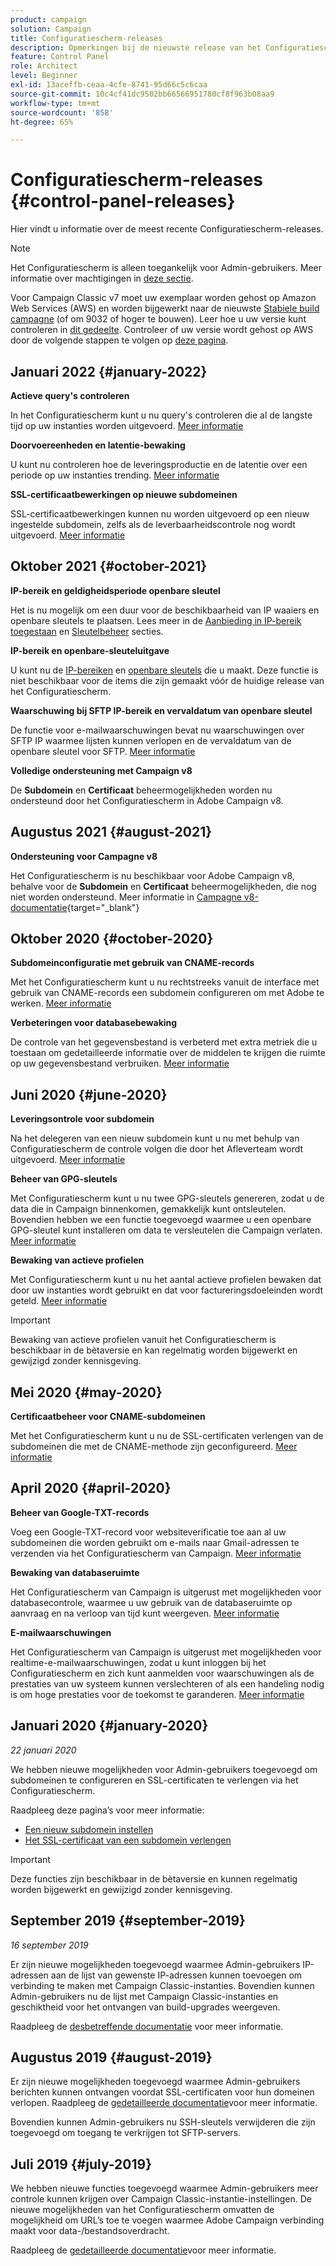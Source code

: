 ```yaml
---
product: campaign
solution: Campaign
title: Configuratiescherm-releases
description: Opmerkingen bij de nieuwste release van het Configuratiescherm.
feature: Control Panel
role: Architect
level: Beginner
exl-id: 13aceffb-ceaa-4cfe-8741-95d66c5c6caa
source-git-commit: 10c4cf41dc9502bb66566951780cf8f963b08aa9
workflow-type: tm+mt
source-wordcount: '858'
ht-degree: 65%

---
```


# Configuratiescherm-releases {#control-panel-releases}

Hier vindt u informatie over de meest recente Configuratiescherm-releases.

>[!NOTE]
>
>Het Configuratiescherm is alleen toegankelijk voor Admin-gebruikers. Meer informatie over machtigingen in [deze sectie](https://experienceleague.adobe.com/docs/control-panel/using/discover-control-panel/managing-permissions.html?lang=nl#discover-control-panel).
>
>Voor Campaign Classic v7 moet uw exemplaar worden gehost op Amazon Web Services (AWS) en worden bijgewerkt naar de nieuwste [Stabiele build campagne](https://experienceleague.adobe.com/docs/campaign-classic/using/release-notes/rn-overview.html?lang=nl#rn-statuses) (of om 9032 of hoger te bouwen). Leer hoe u uw versie kunt controleren in [dit gedeelte](https://experienceleague.adobe.com/docs/campaign-classic/using/getting-started/starting-with-adobe-campaign/launching-adobe-campaign.html?lang=nl#getting-your-campaign-version). Controleer of uw versie wordt gehost op AWS door de volgende stappen te volgen op [deze pagina](faq.md#hosted-aws).

## Januari 2022 {#january-2022}

**Actieve query&#39;s controleren**

In het Configuratiescherm kunt u nu query&#39;s controleren die al de langste tijd op uw instanties worden uitgevoerd. [Meer informatie](performance-monitoring/using/database-active-queries.md)

**Doorvoereenheden en latentie-bewaking**

U kunt nu controleren hoe de leveringsproductie en de latentie over een periode op uw instanties trending. [Meer informatie](performance-monitoring/using/thoughputs-latencies.md)

**SSL-certificaatbewerkingen op nieuwe subdomeinen**

SSL-certificaatbewerkingen kunnen nu worden uitgevoerd op een nieuw ingestelde subdomein, zelfs als de leverbaarheidscontrole nog wordt uitgevoerd. [Meer informatie](subdomains-certificates/using/renewing-subdomain-certificate.md)

## Oktober 2021 {#october-2021}

**IP-bereik en geldigheidsperiode openbare sleutel**

Het is nu mogelijk om een duur voor de beschikbaarheid van IP waaiers en openbare sleutels te plaatsen. Lees meer in de [Aanbieding in IP-bereik toegestaan](sftp/using/ip-range-allow-listing.md#adding-ip-addresses-allow-list) en [Sleutelbeheer](sftp/using/key-management.md#installing-ssh-key) secties.

**IP-bereik en openbare-sleuteluitgave**

U kunt nu de [IP-bereiken](sftp/using/ip-range-allow-listing.md#editing-ip-ranges) en [openbare sleutels](sftp/using/key-management.md#editing-public-keys) die u maakt. Deze functie is niet beschikbaar voor de items die zijn gemaakt vóór de huidige release van het Configuratiescherm.

**Waarschuwing bij SFTP IP-bereik en vervaldatum van openbare sleutel**

De functie voor e-mailwaarschuwingen bevat nu waarschuwingen over SFTP IP waarmee lijsten kunnen verlopen en de vervaldatum van de openbare sleutel voor SFTP. [Meer informatie](performance-monitoring/using/email-alerting.md)

**Volledige ondersteuning met Campaign v8**

De **Subdomein** en **Certificaat** beheermogelijkheden worden nu ondersteund door het Configuratiescherm in Adobe Campaign v8.

## Augustus 2021 {#august-2021}

**Ondersteuning voor Campagne v8**

Het Configuratiescherm is nu beschikbaar voor Adobe Campaign v8, behalve voor de **Subdomein** en **Certificaat** beheermogelijkheden, die nog niet worden ondersteund. Meer informatie in [Campagne v8-documentatie](https://experienceleague.adobe.com/docs/campaign/campaign-v8/deploy/self-service.html){target=&quot;_blank&quot;}

## Oktober 2020 {#october-2020}

**Subdomeinconfiguratie met gebruik van CNAME-records**

Met het Configuratiescherm kunt u nu rechtstreeks vanuit de interface met gebruik van CNAME-records een subdomein configureren om met Adobe te werken. [Meer informatie](subdomains-certificates/using/setting-up-new-subdomain.md)

**Verbeteringen voor databasebewaking**

De controle van het gegevensbestand is verbeterd met extra metriek die u toestaan om gedetailleerde informatie over de middelen te krijgen die ruimte op uw gegevensbestand verbruiken. [Meer informatie](performance-monitoring/using/database-monitoring.md)

## Juni 2020 {#june-2020}

**Leveringsontrole voor subdomein**

Na het delegeren van een nieuw subdomein kunt u nu met behulp van Configuratiescherm de controle volgen die door het Afleverteam wordt uitgevoerd. [Meer informatie](subdomains-certificates/using/setting-up-new-subdomain.md)

**Beheer van GPG-sleutels**

Met Configuratiescherm kunt u nu twee GPG-sleutels genereren, zodat u de data die in Campaign binnenkomen, gemakkelijk kunt ontsleutelen. Bovendien hebben we een functie toegevoegd waarmee u een openbare GPG-sleutel kunt installeren om data te versleutelen die Campaign verlaten. [Meer informatie](instances-settings/using/gpg-keys-management.md)

**Bewaking van actieve profielen**

Met Configuratiescherm kunt u nu het aantal actieve profielen bewaken dat door uw instanties wordt gebruikt en dat voor factureringsdoeleinden wordt geteld. [Meer informatie](performance-monitoring/using/active-profiles-monitoring.md)

>[!IMPORTANT]
>
>Bewaking van actieve profielen vanuit het Configuratiescherm is beschikbaar in de bètaversie en kan regelmatig worden bijgewerkt en gewijzigd zonder kennisgeving.

## Mei 2020 {#may-2020}

**Certificaatbeheer voor CNAME-subdomeinen**

Met het Configuratiescherm kunt u nu de SSL-certificaten verlengen van de subdomeinen die met de CNAME-methode zijn geconfigureerd. [Meer informatie](subdomains-certificates/using/renewing-subdomain-certificate.md)

## April 2020 {#april-2020}

**Beheer van Google-TXT-records**

Voeg een Google-TXT-record voor websiteverificatie toe aan al uw subdomeinen die worden gebruikt om e-mails naar Gmail-adressen te verzenden via het Configuratiescherm van Campaign. [Meer informatie](subdomains-certificates/using/managing-txt-records.md)

**Bewaking van databaseruimte**

Het Configuratiescherm van Campaign is uitgerust met mogelijkheden voor databasecontrole, waarmee u uw gebruik van de databaseruimte op aanvraag en na verloop van tijd kunt weergeven. [Meer informatie](performance-monitoring/using/database-monitoring.md)

**E-mailwaarschuwingen**

Het Configuratiescherm van Campaign is uitgerust met mogelijkheden voor realtime-e-mailwaarschuwingen, zodat u kunt inloggen bij het Configuratiescherm en zich kunt aanmelden voor waarschuwingen als de prestaties van uw systeem kunnen verslechteren of als een handeling nodig is om hoge prestaties voor de toekomst te garanderen. [Meer informatie](performance-monitoring/using/email-alerting.md)

## Januari 2020 {#january-2020}

*22 januari 2020*

We hebben nieuwe mogelijkheden voor Admin-gebruikers toegevoegd om subdomeinen te configureren en SSL-certificaten te verlengen via het Configuratiescherm.

Raadpleeg deze pagina’s voor meer informatie:
* [Een nieuw subdomein instellen](subdomains-certificates/using/setting-up-new-subdomain.md)
* [Het SSL-certificaat van een subdomein verlengen](subdomains-certificates/using/renewing-subdomain-certificate.md)

>[!IMPORTANT]
>
>Deze functies zijn beschikbaar in de bètaversie en kunnen regelmatig worden bijgewerkt en gewijzigd zonder kennisgeving.

## September 2019 {#september-2019}

*16 september 2019*

Er zijn nieuwe mogelijkheden toegevoegd waarmee Admin-gebruikers IP-adressen aan de lijst van gewenste IP-adressen kunnen toevoegen om verbinding te maken met Campaign Classic-instanties.
Bovendien kunnen Admin-gebruikers nu de lijst met Campaign Classic-instanties en geschiktheid voor het ontvangen van build-upgrades weergeven.

Raadpleeg de [desbetreffende documentatie](instances-settings/using/ip-allow-listing-instance-access.md) voor meer informatie.

## Augustus 2019 {#august-2019}

Er zijn nieuwe mogelijkheden toegevoegd waarmee Admin-gebruikers berichten kunnen ontvangen voordat SSL-certificaten voor hun domeinen verlopen. Raadpleeg de [gedetailleerde documentatie](subdomains-certificates/using/monitoring-ssl-certificates.md)voor meer informatie.

Bovendien kunnen Admin-gebruikers nu SSH-sleutels verwijderen die zijn toegevoegd om toegang te verkrijgen tot SFTP-servers.

## Juli 2019 {#july-2019}

We hebben nieuwe functies toegevoegd waarmee Admin-gebruikers meer controle kunnen krijgen over Campaign Classic-instantie-instellingen. De nieuwe mogelijkheden van het Configuratiescherm omvatten de mogelijkheid om URL’s toe te voegen waarmee Adobe Campaign verbinding maakt voor data-/bestandsoverdracht.

Raadpleeg de [gedetailleerde documentatie](instances-settings/using/url-permissions.md)voor meer informatie.
